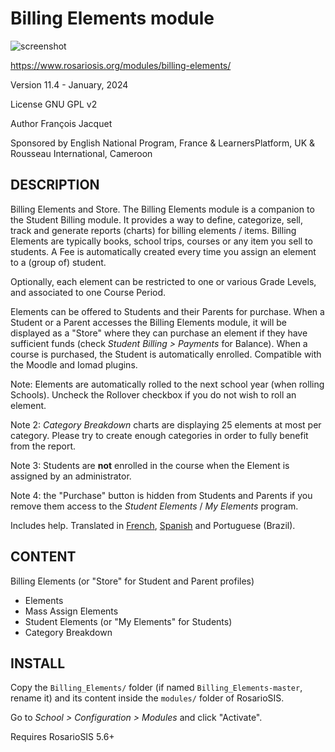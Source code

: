 Billing Elements module
=======================

![screenshot](https://gitlab.com/francoisjacquet/Billing_Elements/raw/master/screenshot.png?inline=false)

https://www.rosariosis.org/modules/billing-elements/

Version 11.4 - January, 2024

License GNU GPL v2

Author François Jacquet

Sponsored by English National Program, France & LearnersPlatform, UK & Rousseau International, Cameroon

DESCRIPTION
-----------
Billing Elements and Store. The Billing Elements module is a companion to the Student Billing module. It provides a way to define, categorize, sell, track and generate reports (charts) for billing elements / items. Billing Elements are typically books, school trips, courses or any item you sell to students. A Fee is automatically created every time you assign an element to a (group of) student.

Optionally, each element can be restricted to one or various Grade Levels, and associated to one Course Period.

Elements can be offered to Students and their Parents for purchase. When a Student or a Parent accesses the Billing Elements module, it will be displayed as a "Store" where they can purchase an element if they have sufficient funds (check _Student Billing > Payments_ for Balance). When a course is purchased, the Student is automatically enrolled. Compatible with the Moodle and Iomad plugins.

Note: Elements are automatically rolled to the next school year (when rolling Schools). Uncheck the Rollover checkbox if you do not wish to roll an element.

Note 2: _Category Breakdown_ charts are displaying 25 elements at most per category. Please try to create enough categories in order to fully benefit from the report.

Note 3: Students are **not** enrolled in the course when the Element is assigned by an administrator.

Note 4: the "Purchase" button is hidden from Students and Parents if you remove them access to the _Student Elements_ / _My Elements_ program.

Includes help.
Translated in [French](https://www.rosariosis.org/fr/modules/billing-elements/), [Spanish](https://www.rosariosis.org/es/modules/billing-elements/) and Portuguese (Brazil).

CONTENT
-------
Billing Elements (or "Store" for Student and Parent profiles)
- Elements
- Mass Assign Elements
- Student Elements (or "My Elements" for Students)
- Category Breakdown

INSTALL
-------
Copy the `Billing_Elements/` folder (if named `Billing_Elements-master`, rename it) and its content inside the `modules/` folder of RosarioSIS.

Go to _School > Configuration > Modules_ and click "Activate".

Requires RosarioSIS 5.6+
